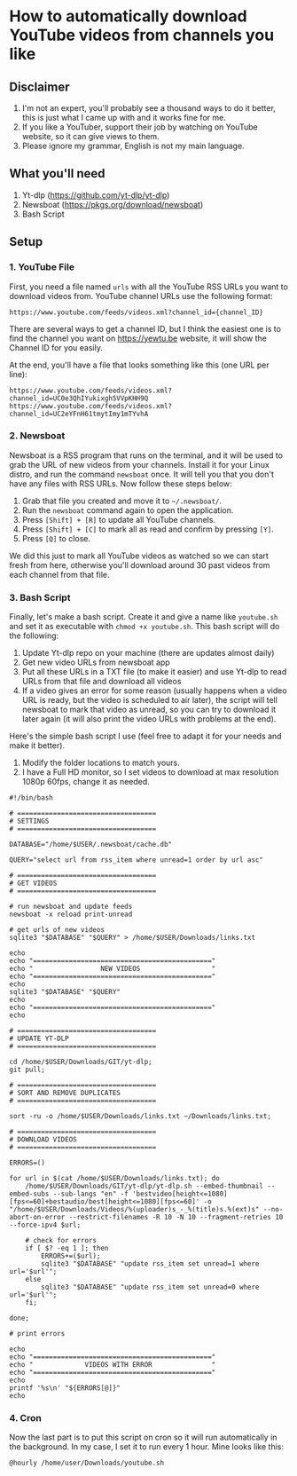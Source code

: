 # How to automatically download YouTube videos from channels you like

## Disclaimer

1. I'm not an expert, you'll probably see a thousand ways to do it better, this is just what I came up with and it works fine for me.
2. If you like a YouTuber, support their job by watching on YouTube website, so it can give views to them.
3. Please ignore my grammar, English is not my main language.

## What you'll need

1. Yt-dlp (https://github.com/yt-dlp/yt-dlp)
2. Newsboat (https://pkgs.org/download/newsboat)
3. Bash Script

## Setup

### 1. YouTube File

First, you need a file named `urls` with all the YouTube RSS URLs you want to download videos from. YouTube channel URLs use the following format:

`https://www.youtube.com/feeds/videos.xml?channel_id={channel_ID}`

There are several ways to get a channel ID, but I think the easiest one is to find the channel you want on https://yewtu.be website, it will show the Channel ID for you easily.

At the end, you'll have a file that looks something like this (one URL per line):

```
https://www.youtube.com/feeds/videos.xml?channel_id=UC0e3QhIYukixgh5VVpKHH9Q
https://www.youtube.com/feeds/videos.xml?channel_id=UC2eYFnH61tmytImy1mTYvhA
```

### 2. Newsboat

Newsboat is a RSS program that runs on the terminal, and it will be used to grab the URL of new videos from your channels. Install it for your Linux distro, and run the command `newsboat` once. It will tell you that you don't have any files with RSS URLs. Now follow these steps below:

1. Grab that file you created and move it to `~/.newsboat/`.
2. Run the `newsboat` command again to open the application.
3. Press `[Shift] + [R]` to update all YouTube channels.
4. Press `[Shift] + [C]` to mark all as read and confirm by pressing `[Y]`.
5. Press `[Q]` to close.

We did this just to mark all YouTube videos as watched so we can start fresh from here, otherwise you'll download around 30 past videos from each channel from that file.

### 3. Bash Script

Finally, let's make a bash script. Create it and give a name like `youtube.sh` and set it as executable with `chmod +x youtube.sh`. This bash script will do the following:

1. Update Yt-dlp repo on your machine (there are updates almost daily)
2. Get new video URLs from newsboat app
3. Put all these URLs in a TXT file (to make it easier) and use Yt-dlp to read URLs from that file and download all videos
4. If a video gives an error for some reason (usually happens when a video URL is ready, but the video is scheduled to air later), the script will tell newsboat to mark that video as unread, so you can try to download it later again (it will also print the video URLs with problems at the end).

Here's the simple bash script I use (feel free to adapt it for your needs and make it better).

1. Modify the folder locations to match yours.
2. I have a Full HD monitor, so I set videos to download at max resolution 1080p 60fps, change it as needed.

```
#!/bin/bash

# ===================================
# SETTINGS
# ===================================

DATABASE="/home/$USER/.newsboat/cache.db"

QUERY="select url from rss_item where unread=1 order by url asc"

# ===================================
# GET VIDEOS
# ===================================

# run newsboat and update feeds
newsboat -x reload print-unread

# get urls of new videos
sqlite3 "$DATABASE" "$QUERY" > /home/$USER/Downloads/links.txt

echo
echo "============================================="
echo "                 NEW VIDEOS                  "
echo "============================================="
echo
sqlite3 "$DATABASE" "$QUERY"
echo
echo "============================================="
echo

# ===================================
# UPDATE YT-DLP
# ===================================

cd /home/$USER/Downloads/GIT/yt-dlp;
git pull;

# ===================================
# SORT AND REMOVE DUPLICATES
# ===================================

sort -ru -o /home/$USER/Downloads/links.txt ~/Downloads/links.txt;

# ===================================
# DOWNLOAD VIDEOS
# ===================================

ERRORS=()

for url in $(cat /home/$USER/Downloads/links.txt); do
	/home/$USER/Downloads/GIT/yt-dlp/yt-dlp.sh --embed-thumbnail --embed-subs --sub-langs "en" -f 'bestvideo[height<=1080][fps<=60]+bestaudio/best[height<=1080][fps<=60]' -o "/home/$USER/Downloads/Videos/%(uploader)s_-_%(title)s.%(ext)s" --no-abort-on-error --restrict-filenames -R 10 -N 10 --fragment-retries 10 --force-ipv4 $url;

	# check for errors
	if [ $? -eq 1 ]; then
		ERRORS+=($url);
		sqlite3 "$DATABASE" "update rss_item set unread=1 where url='$url'";
	else
		sqlite3 "$DATABASE" "update rss_item set unread=0 where url='$url'";
	fi;

done;

# print errors

echo
echo "============================================="
echo "             VIDEOS WITH ERROR               "
echo "============================================="
echo
printf '%s\n' "${ERRORS[@]}"
echo

```

### 4. Cron

Now the last part is to put this script on cron so it will run automatically in the background. In my case, I set it to run every 1 hour. Mine looks like this:

`@hourly /home/user/Downloads/youtube.sh`
